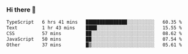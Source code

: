 ### Hi there 🌱
<!--START_SECTION:waka-->

```txt
TypeScript   6 hrs 41 mins   ███████████████░░░░░░░░░░   60.35 %
Text         1 hr 43 mins    ████░░░░░░░░░░░░░░░░░░░░░   15.55 %
CSS          57 mins         ██░░░░░░░░░░░░░░░░░░░░░░░   08.62 %
JavaScript   50 mins         ██░░░░░░░░░░░░░░░░░░░░░░░   07.54 %
Other        37 mins         █▒░░░░░░░░░░░░░░░░░░░░░░░   05.61 %
```

<!--END_SECTION:waka-->
<!--
**Dieg0raf/Dieg0raf** is a ✨ _special_ ✨ repository because its `README.md` (this file) appears on your GitHub profile.

Here are some ideas to get you started:

- 🔭 I’m currently working on ...
- 🌱 I’m currently learning ...
- 👯 I’m looking to collaborate on ...
- 🤔 I’m looking for help with ...
- 💬 Ask me about ...
- 📫 How to reach me: ...
- 😄 Pronouns: ...
- ⚡ Fun fact: ...
-->

